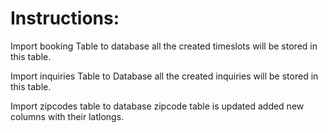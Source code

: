 Instructions:
===============

Import booking Table to database all the created timeslots will be stored in this table.

Import inquiries Table to Database all the created inquiries will be stored in this table.

Import zipcodes table to database zipcode table is updated added new columns with their latlongs.


